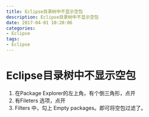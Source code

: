 ```yaml
---
title: Eclipse目录树中不显示空包
description: Eclipse目录树中不显示空包
date: 2017-04-01 10:20:06
categories:
- Eclipse
tags:
- Eclipse
---
```

#   Eclipse目录树中不显示空包
1.  在Package Explorer的左上角，有个倒三角形，点开
2.  有Fileters 选项，点开
3.  Filters 中，勾上 Empty packages。即可将空包过滤了。
